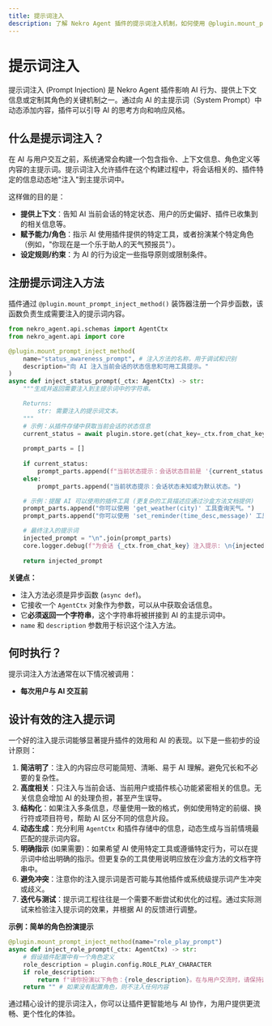 ```yaml
---
title: 提示词注入
description: 了解 Nekro Agent 插件的提示词注入机制，如何使用 @plugin.mount_prompt_inject_method() 向 AI 提供额外的上下文信息或指令，以及设计有效提示词的初步原则。
---
```


# 提示词注入

提示词注入 (Prompt Injection) 是 Nekro Agent 插件影响 AI 行为、提供上下文信息或定制其角色的关键机制之一。通过向 AI 的主提示词（System Prompt）中动态添加内容，插件可以引导 AI 的思考方向和响应风格。

## 什么是提示词注入？

在 AI 与用户交互之前，系统通常会构建一个包含指令、上下文信息、角色定义等内容的主提示词。提示词注入允许插件在这个构建过程中，将会话相关的、插件特定的信息动态地"注入"到主提示词中。

这样做的目的是：

*   **提供上下文**：告知 AI 当前会话的特定状态、用户的历史偏好、插件已收集到的相关信息等。
*   **赋予能力/角色**：指示 AI 使用插件提供的特定工具，或者扮演某个特定角色（例如，"你现在是一个乐于助人的天气预报员"）。
*   **设定规则/约束**：为 AI 的行为设定一些指导原则或限制条件。

## 注册提示词注入方法

插件通过 `@plugin.mount_prompt_inject_method()` 装饰器注册一个异步函数，该函数负责生成需要注入的提示词内容。

```python
from nekro_agent.api.schemas import AgentCtx
from nekro_agent.api import core

@plugin.mount_prompt_inject_method(
    name="status_awareness_prompt", # 注入方法的名称，用于调试和识别
    description="向 AI 注入当前会话的状态信息和可用工具提示。"
)
async def inject_status_prompt(_ctx: AgentCtx) -> str:
    """生成并返回需要注入到主提示词中的字符串。

    Returns:
        str: 需要注入的提示词文本。
    """
    # 示例：从插件存储中获取当前会话的状态信息
    current_status = await plugin.store.get(chat_key=_ctx.from_chat_key, store_key="current_channel_status")
    
    prompt_parts = []
    
    if current_status:
        prompt_parts.append(f"当前状态提示：会话状态目前是 '{current_status}'。")
    else:
        prompt_parts.append("当前状态提示：会话状态未知或为默认状态。")

    # 示例：提醒 AI 可以使用的插件工具 (更复杂的工具描述应通过沙盒方法文档提供)
    prompt_parts.append("你可以使用 'get_weather(city)' 工具查询天气。")
    prompt_parts.append("你可以使用 'set_reminder(time_desc,message)' 工具设置提醒。")

    # 最终注入的提示词
    injected_prompt = "\n".join(prompt_parts)
    core.logger.debug(f"为会话 {_ctx.from_chat_key} 注入提示: \n{injected_prompt}")
    
    return injected_prompt
```

**关键点：**

*   注入方法必须是异步函数 (`async def`)。
*   它接收一个 `AgentCtx` 对象作为参数，可以从中获取会话信息。
*   它**必须返回一个字符串**，这个字符串将被拼接到 AI 的主提示词中。
*   `name` 和 `description` 参数用于标识这个注入方法。

## 何时执行？

提示词注入方法通常在以下情况被调用：

*   **每次用户与 AI 交互前**

## 设计有效的注入提示词

一个好的注入提示词能够显著提升插件的效用和 AI 的表现。以下是一些初步的设计原则：

1.  **简洁明了**：注入的内容应尽可能简短、清晰、易于 AI 理解。避免冗长和不必要的复杂性。
2.  **高度相关**：只注入与当前会话、当前用户或插件核心功能紧密相关的信息。无关信息会增加 AI 的处理负担，甚至产生误导。
3.  **结构化**：如果注入多条信息，尽量使用一致的格式，例如使用特定的前缀、换行符或项目符号，帮助 AI 区分不同的信息片段。
4.  **动态生成**：充分利用 `AgentCtx` 和插件存储中的信息，动态生成与当前情境最匹配的提示词内容。
5.  **明确指示** (如果需要)：如果希望 AI 使用特定工具或遵循特定行为，可以在提示词中给出明确的指示。但更复杂的工具使用说明应放在沙盒方法的文档字符串中。
6.  **避免冲突**：注意你的注入提示词是否可能与其他插件或系统级提示词产生冲突或歧义。
7.  **迭代与测试**：提示词工程往往是一个需要不断尝试和优化的过程。通过实际测试来检验注入提示词的效果，并根据 AI 的反馈进行调整。

**示例：简单的角色扮演提示**

```python
@plugin.mount_prompt_inject_method(name="role_play_prompt")
async def inject_role_prompt(_ctx: AgentCtx) -> str:
    # 假设插件配置中有一个角色定义
    role_description = plugin.config.ROLE_PLAY_CHARACTER 
    if role_description:
        return f"请你扮演以下角色：{role_description}。在与用户交流时，请保持这个角色的特点和语气。"
    return "" # 如果没有配置角色，则不注入任何内容
```

通过精心设计的提示词注入，你可以让插件更智能地与 AI 协作，为用户提供更流畅、更个性化的体验。 